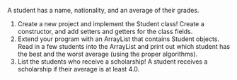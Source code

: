 A student has a name, nationality, and an average of their grades.

1. Create a new project and implement the Student class! Create a constructor, 
and add setters and getters for the class fields.
2. Extend your program with an ArrayList that contains Student objects. 
Read in a few students into the ArrayList and print out which student has 
the best and the worst average (using the proper algorithms).
3. List the students who receive a scholarship! 
A student receives a scholarship if their average is at least 4.0.